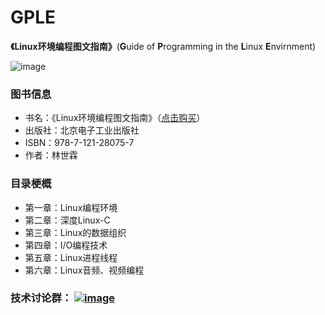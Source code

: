 # GPLE
**《Linux环境编程图文指南》**(**G**uide of **P**rogramming in the **L**inux **E**nvirnment)

![image](https://github.com/vincent040/lab/blob/master/res/GPLE.jpg?raw=true)

### 图书信息
* 书名：《Linux环境编程图文指南》（[点击购买](https://weidian.com/item.html?itemID=1773533784)）
* 出版社：北京电子工业出版社
* ISBN：978-7-121-28075-7
* 作者：林世霖

### 目录梗概
* 第一章：Linux编程环境
* 第二章：深度Linux-C
* 第三章：Linux的数据组织
* 第四章：I/O编程技术
* 第五章：Linux进程线程
* 第六章：Linux音频、视频编程

### 技术讨论群： <a href="//shang.qq.com/wpa/qunwpa?idkey=bc2c3338276a40ac72131230ad041a00c60a2fe45172ab6b9a93fea44cf0e6fa">![image](https://github.com/vincent040/lab/blob/master/resources/QQ_qun.png?raw=true)  

